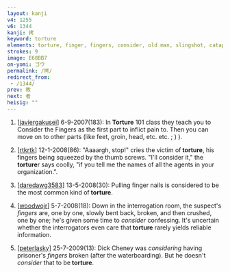 ```yaml
---
layout: kanji
v4: 1255
v6: 1344
kanji: 拷
keyword: torture
elements: torture, finger, fingers, consider, old man, slingshot, catapult
strokes: 9
image: E68BB7
on-yomi: ゴウ
permalink: /拷/
redirect_from:
 - /1344/
prev: 教
next: 者
heisig: ""
---
```


1) [<a href="http://kanji.koohii.com/profile/javiergakusei">javiergakusei</a>] 6-9-2007(183): In<strong> Torture</strong> 101 class they teach you to Consider the Fingers as the first part to inflict pain to. Then you can move on to other parts (like feet, groin, head, etc. etc. ; ) ).

2) [<a href="http://kanji.koohii.com/profile/rtkrtk">rtkrtk</a>] 12-1-2008(86): &quot;Aaaargh, stop!&quot; cries the victim of<strong> torture</strong>, his fingers being squeezed by the thumb screws. &quot;I&#039;ll consider it,&quot; the<strong> torture</strong>r says coolly, &quot;if you tell me the names of all the agents in your organization.&quot;.

3) [<a href="http://kanji.koohii.com/profile/daredawg3583">daredawg3583</a>] 13-5-2008(30): Pulling finger nails is considered to be the most common kind of<strong> torture</strong>.

4) [<a href="http://kanji.koohii.com/profile/woodwojr">woodwojr</a>] 5-7-2008(18): Down in the interrogation room, the suspect&#039;s <em>fingers</em> are, one by one, slowly bent back, broken, and then crushed, one by one; he&#039;s given some time to <em>consider</em> confessing. It&#039;s uncertain whether the interrogators even care that<strong> torture</strong> rarely yields reliable information.

5) [<a href="http://kanji.koohii.com/profile/peterlasky">peterlasky</a>] 25-7-2009(13): Dick Cheney was <em>considering</em> having prisoner&#039;s <em>fingers</em> broken (after the waterboarding). But he doesn&#039;t <em>consider</em> that to be<strong> torture</strong>.

